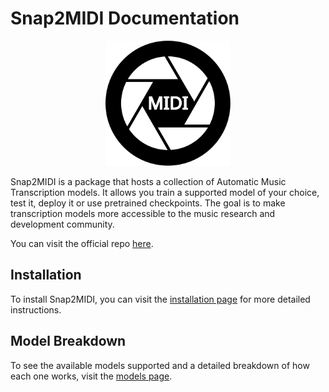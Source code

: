 # Snap2MIDI Documentation

<p align="center">
  <img src="./assets/s2m.svg" alt="My Image" width="200">
</p>

Snap2MIDI is a package that hosts a collection of Automatic Music Transcription models. It allows you train a supported model of your choice, test it, deploy it or use pretrained checkpoints. The goal is to make transcription models more accessible to the music research and development community.

You can visit the official repo [here](https://github.com/Nkcemeka/Snap2MIDI).

## Installation
To install Snap2MIDI, you can visit the [installation page](./installation.md) for more detailed instructions.

## Model Breakdown
To see the available models supported and a detailed breakdown of how each one works, visit the [models page](./models/overview.md).